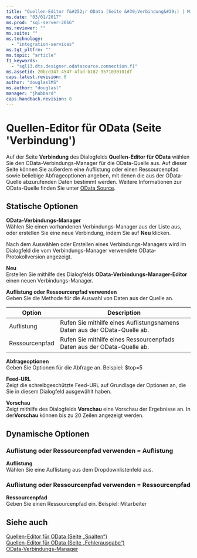 ```yaml
---
title: "Quellen-Editor f&#252;r OData (Seite &#39;Verbindung&#39;) | Microsoft Docs"
ms.date: "03/01/2017"
ms.prod: "sql-server-2016"
ms.reviewer: ""
ms.suite: ""
ms.technology: 
  - "integration-services"
ms.tgt_pltfrm: ""
ms.topic: "article"
f1_keywords: 
  - "sql13.dts.designer.odatasource.connection.f1"
ms.assetid: 20bcd347-4547-4fad-b182-9571030101df
caps.latest.revision: 8
author: "douglaslMS"
ms.author: "douglasl"
manager: "jhubbard"
caps.handback.revision: 8
---
```

# Quellen-Editor f&#252;r OData (Seite &#39;Verbindung&#39;)
  Auf der Seite **Verbindung** des Dialogfelds **Quellen-Editor für OData** wählen Sie den OData-Verbindungs-Manager für die OData-Quelle aus. Auf dieser Seite können Sie außerdem eine Auflistung oder einen Ressourcenpfad sowie beliebige Abfrageoptionen angeben, mit denen die aus der OData-Quelle abzurufenden Daten bestimmt werden. Weitere Informationen zur OData-Quelle finden Sie unter [OData Source](../../integration-services/data-flow/odata-source.md).  
  
## Statische Optionen  
 **OData-Verbindungs-Manager**  
 Wählen Sie einen vorhandenen Verbindungs-Manager aus der Liste aus, oder erstellen Sie eine neue Verbindung, indem Sie auf **Neu** klicken.  
  
 Nach dem Auswählen oder Erstellen eines Verbindungs-Managers wird im Dialogfeld die vom Verbindungs-Manager verwendete OData-Protokollversion angezeigt.  
  
 **Neu**  
 Erstellen Sie mithilfe des Dialogfelds **OData-Verbindungs-Manager-Editor** einen neuen Verbindungs-Manager.  
  
 **Auflistung oder Ressourcenpfad verwenden**  
 Geben Sie die Methode für die Auswahl von Daten aus der Quelle an.  
  
|Option|Description|  
|------------|-----------------|  
|Auflistung|Rufen Sie mithilfe eines Auflistungsnamens Daten aus der OData-Quelle ab.|  
|Ressourcenpfad|Rufen Sie mithilfe eines Ressourcenpfads Daten aus der OData-Quelle ab.|  
  
 **Abfrageoptionen**  
 Geben Sie Optionen für die Abfrage an.  Beispiel: $top=5  
  
 **Feed-URL**  
 Zeigt die schreibgeschützte Feed-URL auf Grundlage der Optionen an, die Sie in diesem Dialogfeld ausgewählt haben.  
  
 **Vorschau**  
 Zeigt mithilfe des Dialogfelds **Vorschau** eine Vorschau der Ergebnisse an. In der**Vorschau** können bis zu 20 Zeilen angezeigt werden.  
  
## Dynamische Optionen  
  
### Auflistung oder Ressourcenpfad verwenden = Auflistung  
 **Auflistung**  
 Wählen Sie eine Auflistung aus dem Dropdownlistenfeld aus.  
  
### Auflistung oder Ressourcenpfad verwenden = Ressourcenpfad  
 **Ressourcenpfad**  
 Geben Sie einen Ressourcenpfad ein. Beispiel: Mitarbeiter  
  
## Siehe auch  
 [Quellen-Editor für OData &#40;Seite „Spalten“&#41;](../../integration-services/data-flow/odata-source-editor-columns-page.md)   
 [Quellen-Editor für OData &#40;Seite „Fehlerausgabe“&#41;](../../integration-services/data-flow/odata-source-editor-error-output-page.md)   
 [OData-Verbindungs-Manager](../../integration-services/connection-manager/odata-connection-manager.md)  
  
  